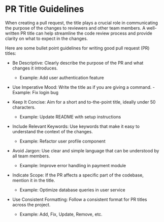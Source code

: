 # PR Title Guidelines

When creating a pull request, the title plays a crucial role in communicating the purpose of the changes to reviewers and other team members. A well-written PR title can help streamline the code review process and provide clarity on what to expect in the changes.

Here are some bullet point guidelines for writing good pull request (PR) titles:

- Be Descriptive: Clearly describe the purpose of the PR and what changes it introduces.
  - Example: Add user authentication feature

- Use Imperative Mood: Write the title as if you are giving a command.
  -Example: Fix login bug

- Keep It Concise: Aim for a short and to-the-point title, ideally under 50 characters.
  - Example: Update README with setup instructions

- Include Relevant Keywords: Use keywords that make it easy to understand the context of the changes.
  - Example: Refactor user profile component

- Avoid Jargon: Use clear and simple language that can be understood by all team members.
  - Example: Improve error handling in payment module

- Indicate Scope: If the PR affects a specific part of the codebase, mention it in the title.
  - Example: Optimize database queries in user service

- Use Consistent Formatting: Follow a consistent format for PR titles across the project.
  - Example: Add, Fix, Update, Remove, etc.